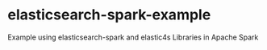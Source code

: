 # elasticsearch-spark-example

Example using elasticsearch-spark and elastic4s Libraries in Apache Spark
